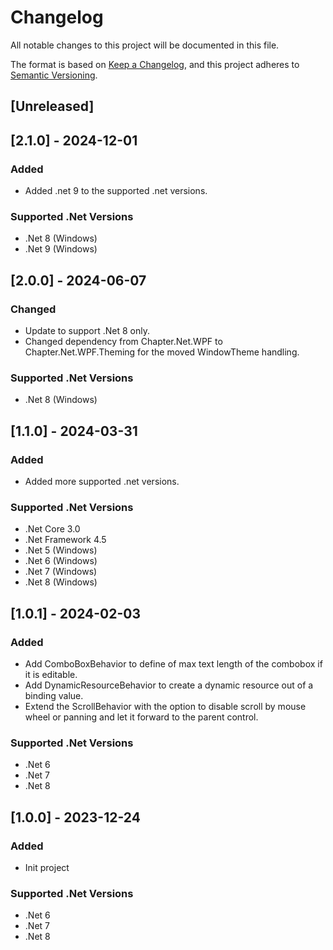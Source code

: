 # Changelog

All notable changes to this project will be documented in this file.

The format is based on [Keep a Changelog](https://keepachangelog.com/en/1.1.0/),
and this project adheres to [Semantic Versioning](https://semver.org/spec/v2.0.0.html).

## [Unreleased]

## [2.1.0] - 2024-12-01
### Added
- Added .net 9 to the supported .net versions.
### Supported .Net Versions
- .Net 8 (Windows)
- .Net 9 (Windows)

## [2.0.0] - 2024-06-07
### Changed
- Update to support .Net 8 only.
- Changed dependency from Chapter.Net.WPF to Chapter.Net.WPF.Theming for the moved WindowTheme handling.
### Supported .Net Versions
- .Net 8 (Windows)

## [1.1.0] - 2024-03-31
### Added
- Added more supported .net versions.
### Supported .Net Versions
- .Net Core 3.0
- .Net Framework 4.5
- .Net 5 (Windows)
- .Net 6 (Windows)
- .Net 7 (Windows)
- .Net 8 (Windows)

## [1.0.1] - 2024-02-03
### Added
- Add ComboBoxBehavior to define of max text length of the combobox if it is editable.
- Add DynamicResourceBehavior to create a dynamic resource out of a binding value.
- Extend the ScrollBehavior with the option to disable scroll by mouse wheel or panning and let it forward to the parent control.
### Supported .Net Versions
- .Net 6
- .Net 7
- .Net 8

## [1.0.0] - 2023-12-24
### Added
- Init project
### Supported .Net Versions
- .Net 6
- .Net 7
- .Net 8
